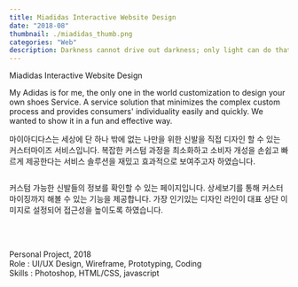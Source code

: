 ```yaml
---
title: Miadidas Interactive Website Design
date: "2018-08"
thumbnail: ./miadidas_thumb.png
categories: "Web"
description: Darkness cannot drive out darkness; only light can do that. Hate cannot drive out hate; only love can do that.
---
```



<div><div class="intro">
    <div class="title">Miadidas Interactive Website Design</div>
    <div>
        <p class="en">My Adidas is for me, the only one in the world customization to design your own shoes Service. A service solution that minimizes the complex custom process and provides consumers' individuality easily and quickly. We wanted to show it in a fun and effective way.</p>
        <p class="ko">마이아디다스는 세상에 단 하나 밖에 없는 나만을 위한 신발을 직접 디자인 할 수 있는 커스터마이즈 서비스입니다. 복잡한 커스텀 과정을 최소화하고 소비자 개성을 손쉽고 빠르게 제공한다는 서비스 솔루션을 재밌고 효과적으로 보여주고자 하였습니다.</p>
    </div>
</div></div><!-- // section intro -->

<div class="project-img">
    <img alt="" src="https://drive.google.com/uc?export=view&id=1-0KFpoL51fK_UBp96IQSe5XuAMdS_uyn">
</div> <!-- // section 1-grid contents -->

<div class="context middle">
    <div></div>
    <div>
         <p>커스텀 가능한 신발들의 정보를 확인할 수 있는 페이지입니다. 상세보기를 통해 커스터마이징까지 해볼 수 있는 기능을 제공합니다. 가장 인기있는 디자인 라인이 대표 상단 이미지로 설정되어 접근성을 높이도록 하였습니다.</p>
    </div>
</div>

<div class="project-img">
    <img alt="" src="https://drive.google.com/uc?export=view&id=1UHE6DzbwWLZcS1ue-9N79V9iKZ9AM0aO">
</div> <!-- // section 1-grid contents -->
<div class="project-img">
    <img alt="" src="https://drive.google.com/uc?export=view&id=1BEz6I4t-xHoTNE5bdS7W7gFYLu9zwKLh">
</div> <!-- // section 1-grid contents -->
<div class="project-img">
    <img alt="" src="https://drive.google.com/uc?export=view&id=1IB49-TyXAHegEAvT1z4BJ4csk2s_NQSh">
</div> <!-- // section 1-grid contents -->

<br/>
<br/>

Personal Project, 2018<br>
Role : UI/UX Design, Wireframe, Prototyping, Coding<br>
Skills : Photoshop, HTML/CSS, javascript<br>